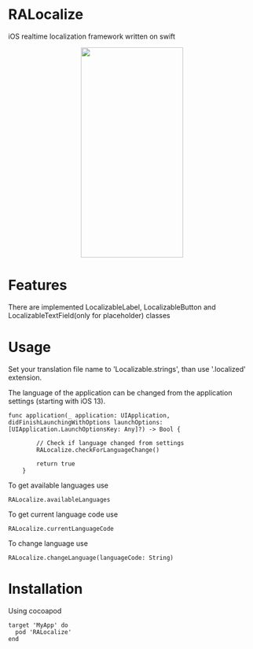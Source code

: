 # RALocalize
iOS realtime localization framework written on swift

<p align="center"><img src="https://i.imgur.com/thMWUEo.gif" width="208" height="427"/></p>

# Features
There are implemented LocalizableLabel, LocalizableButton and LocalizableTextField(only for placeholder) classes

# Usage
Set your translation file name to 'Localizable.strings', than use '.localized' extension.

The language of the application can be changed from the application settings (starting with iOS 13).
```
func application(_ application: UIApplication, didFinishLaunchingWithOptions launchOptions: [UIApplication.LaunchOptionsKey: Any]?) -> Bool {

        // Check if language changed from settings
        RALocalize.checkForLanguageChange()

        return true
    }
```

To get available languages use
```
RALocalize.availableLanguages
```

To get current language code use
```
RALocalize.currentLanguageCode
```

To change language use
```
RALocalize.changeLanguage(languageCode: String)
```


# Installation
Using cocoapod

```
target 'MyApp' do
  pod 'RALocalize'
end
```
